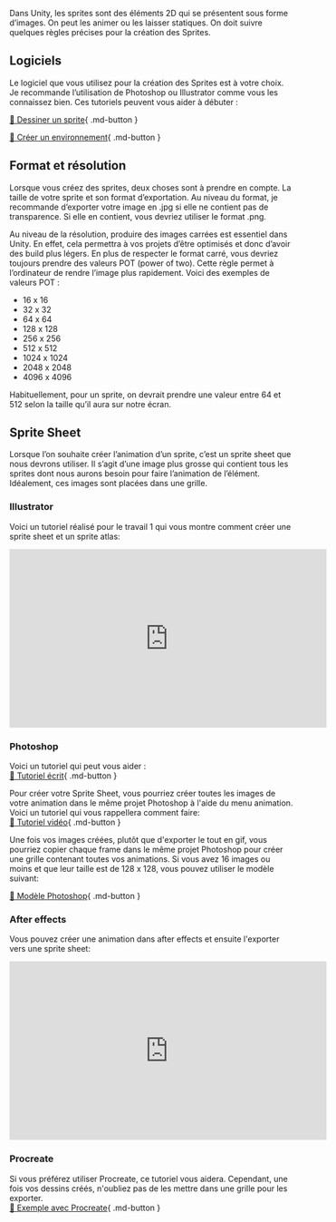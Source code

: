 

Dans Unity, les sprites sont des éléments 2D qui se présentent sous forme d’images. On peut les animer ou les laisser statiques. On doit suivre quelques règles précises pour la création des Sprites.    


   

## Logiciels
Le logiciel que vous utilisez pour la création des Sprites est à votre choix. Je recommande l’utilisation de Photoshop ou Illustrator comme vous les connaissez bien. 
Ces tutoriels peuvent vous aider à débuter :     

[📁 Dessiner un sprite](https://www.youtube.com/watch?v=rLdA4Amea7Y&t=188s){ .md-button }    
    
[📁 Créer un environnement](https://www.youtube.com/watch?v=aaEEujLtsr8&t=0s ){ .md-button }  



   

## Format et résolution
Lorsque vous créez des sprites, deux choses sont à prendre en compte. La taille de votre sprite et son format d’exportation. Au niveau du format, je recommande d’exporter votre image en .jpg si elle ne contient pas de transparence. Si elle en contient, vous devriez utiliser le format .png.    
    
Au niveau de la résolution, produire des images carrées est essentiel dans Unity. En effet, cela permettra à vos projets d’être optimisés et donc d’avoir des build plus légers. En plus de respecter le format carré, vous devriez toujours prendre des valeurs POT (power of two). Cette règle permet à l’ordinateur de rendre l’image plus rapidement. Voici des exemples de valeurs POT :   

     
-	16 x 16    
-	32 x 32
-	64 x 64     
-	128 x 128     
-	256 x 256     
-	512 x 512     
-	1024 x 1024     
-	2048 x 2048     
-	4096 x 4096

      
Habituellement, pour un sprite, on devrait prendre une valeur entre 64 et 512 selon la taille qu’il aura sur notre écran.    

   

## Sprite Sheet
Lorsque l’on souhaite créer l’animation d’un sprite, c’est un sprite sheet que nous devrons utiliser. Il s’agit d’une image plus grosse qui contient tous les sprites dont nous aurons besoin pour faire l’animation de l’élément. Idéalement, ces images sont placées dans une grille.    

### Illustrator
Voici un tutoriel réalisé pour le travail 1 qui vous montre comment créer une sprite sheet et un sprite atlas:     

<iframe width="560" height="315" src="https://www.youtube.com/embed/_GDZf-k5oV8?si=k7wDS4d7ora1AiNG" title="YouTube video player" frameborder="0" allow="accelerometer; autoplay; clipboard-write; encrypted-media; gyroscope; picture-in-picture; web-share" referrerpolicy="strict-origin-when-cross-origin" allowfullscreen></iframe>

### Photoshop
Voici un tutoriel qui peut vous aider :    
[📁 Tutoriel écrit](https://amphibistudio.sg/sprite-sheets/ ){ .md-button }    


Pour créer votre Sprite Sheet, vous pourriez créer toutes les images de votre animation dans le même projet Photoshop à l'aide du menu animation. Voici un tutoriel qui vous rappellera comment faire:   
[📁 Tutoriel vidéo](https://cmontmorency365-my.sharepoint.com/:v:/g/personal/lora_boisvert_cmontmorency_qc_ca/Eb-57UwRP_RJn36pQkO1eZsBTFMuocHt5VNGgZ8L1ind3w?e=hvM6Uj){ .md-button }    


Une fois vos images créées, plutôt que d'exporter le tout en gif, vous pourriez copier chaque frame dans le même projet Photoshop pour créer une grille contenant toutes vos animations. Si vous avez 16 images ou moins et que leur taille est de 128 x 128, vous pouvez utiliser le modèle suivant:   

[📁 Modèle Photoshop](https://cmontmorency365-my.sharepoint.com/:i:/g/personal/lora_boisvert_cmontmorency_qc_ca/EWDNEYJez2BFgiIzLZXo3MsBqnHle1knqJ9c5xrXLo5vgg?e=lDnowT){ .md-button }     

### After effects
Vous pouvez créer une animation dans after effects et ensuite l'exporter vers une sprite sheet: 
<iframe width="560" height="315" src="https://www.youtube.com/embed/MLlw0IOpC4o?si=IQ5HDrM2YZkkRv6E" title="YouTube video player" frameborder="0" allow="accelerometer; autoplay; clipboard-write; encrypted-media; gyroscope; picture-in-picture; web-share" referrerpolicy="strict-origin-when-cross-origin" allowfullscreen></iframe>

### Procreate
Si vous préférez utiliser Procreate, ce tutoriel vous aidera. Cependant, une fois vos dessins créés, n'oubliez pas de les mettre dans une grille pour les exporter.   
[📁 Exemple avec Procreate](https://www.youtube.com/watch?v=vwgacGe-ei0&ab_channel=IttaiManero){ .md-button }   <br>


  
